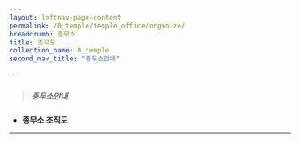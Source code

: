 ```yaml
---
layout: leftnav-page-content
permalink: /0_temple/temple_office/organize/
breadcrumb: 종무소
title: 조직도
collection_name: 0_temple
second_nav_title: "종무소안내"

---
```


> ##### **종무소안내**

* **종무소 조직도**
---


